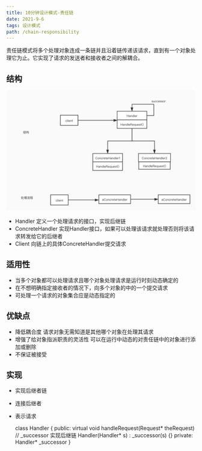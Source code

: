 ```yaml
---
title: 10分钟设计模式-责任链
date: 2021-9-6
tags: 设计模式
path: /chain-responsibility
---
```


责任链模式将多个处理对象连成一条链并且沿着链传递该请求，直到有一个对象处理它为止。它实现了请求的发送者和接收者之间的解耦合。

## 结构
![责任链结构](../designMode/chainstruct.png)

* Handler
定义一个处理请求的接口，实现后继链
* ConcreteHandler
实现Handler接口，如果可以处理该请求就处理否则将该请求转发给它的后继者
* Client
向链上的具体ConcreteHandler提交请求

## 适用性
* 当多个对象都可以处理请求且哪个对象处理请求是运行时刻动态确定的
* 在不想明确指定接收者的情况下，向多个对象的中的一个提交请求
* 可处理一个请求的对象集合应是动态指定的

## 优缺点
* 降低耦合度 请求对象无需知道是其他哪个对象在处理其请求
* 增强了给对象指派职责的灵活性  可以在运行中动态的对责任链中的对象进行添加或删除
* 不保证被接受  

## 实现

* 实现后继者链
* 连接后继者
* 表示请求

    class Handler {
      public:
        virtual void handleRequest(Request* theRequest)
        // _successor 实现后继链
        Handler(Handler* s) : _successor(s) {}
      private:
        Handler*  _successor
    }


